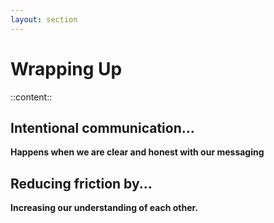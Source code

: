 ```yaml
---
layout: section
---
```


# Wrapping Up

::content::

## Intentional communication...
<v-click>

**Happens when we are clear and honest with our messaging**

</v-click>

## Reducing friction by...
<v-click>

**Increasing our understanding of each other.**

</v-click>